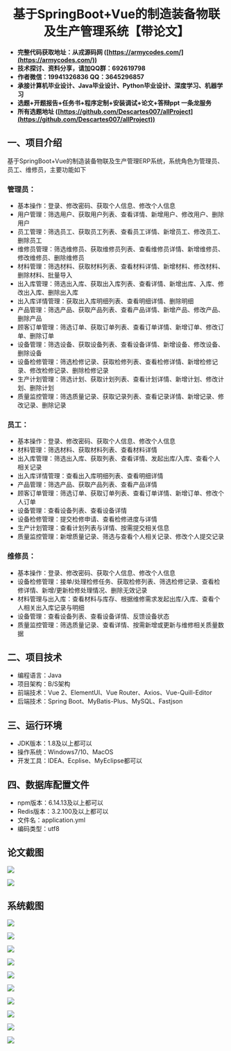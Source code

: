 <h1 align="center">基于SpringBoot+Vue的制造装备物联及生产管理系统【带论文】</h1></p>

- <b>完整代码获取地址：从戎源码网 ([https://armycodes.com/](https://armycodes.com/))</b>
- <b>技术探讨、资料分享，请加QQ群：692619798</b>
- <b>作者微信：19941326836  QQ：3645296857</b>
- <b>承接计算机毕业设计、Java毕业设计、Python毕业设计、深度学习、机器学习</b>
- <b>选题+开题报告+任务书+程序定制+安装调试+论文+答辩ppt 一条龙服务</b>
- <b>所有选题地址 ([https://github.com/Descartes007/allProject](https://github.com/Descartes007/allProject)) </b>

## 一、项目介绍

基于SpringBoot+Vue的制造装备物联及生产管理ERP系统，系统角色为管理员、员工、维修员，主要功能如下
### 管理员：
- 基本操作：登录、修改密码、获取个人信息、修改个人信息
- 用户管理：筛选用户、获取用户列表、查看详情、新增用户、修改用户、删除用户
- 员工管理：筛选员工、获取员工列表、查看员工详情、新增员工、修改员工、删除员工
- 维修员管理：筛选维修员、获取维修员列表、查看维修员详情、新增维修员、修改维修员、删除维修员
- 材料管理：筛选材料、获取材料列表、查看材料详情、新增材料、修改材料、删除材料、批量导入
- 出入库管理：筛选出入库、获取出入库列表、查看详情、新增出库、入库、修改出入库、删除出入库
- 出入库详情管理：获取出入库明细列表、查看明细详情、删除明细
- 产品管理：筛选产品、获取产品列表、查看产品详情、新增产品、修改产品、删除产品
- 顾客订单管理：筛选订单、获取订单列表、查看订单详情、新增订单、修改订单、删除订单
- 设备管理：筛选设备、获取设备列表、查看设备详情、新增设备、修改设备、删除设备
- 设备检修管理：筛选检修记录、获取检修列表、查看检修详情、新增检修记录、修改检修记录、删除检修记录
- 生产计划管理：筛选计划、获取计划列表、查看计划详情、新增计划、修改计划、删除计划
- 质量监控管理：筛选质量记录、获取记录列表、查看记录详情、新增记录、修改记录、删除记录
### 员工：
- 基本操作：登录、修改密码、获取个人信息、修改个人信息
- 材料管理：筛选材料、获取材料列表、查看材料详情
- 出入库管理：筛选出入库、获取列表、查看详情、发起出库/入库、查看个人相关记录
- 出入库详情管理：查看出入库明细列表、查看明细详情
- 产品管理：筛选产品、获取产品列表、查看产品详情
- 顾客订单管理：筛选订单、获取订单列表、查看订单详情、新增订单、修改个人订单
- 设备管理：查看设备列表、查看设备详情
- 设备检修管理：提交检修申请、查看检修进度与详情
- 生产计划管理：查看计划列表与详情、按需提交相关信息
- 质量监控管理：新增质量记录、筛选与查看个人相关记录、修改个人提交记录
### 维修员：
- 基本操作：登录、修改密码、获取个人信息、修改个人信息
- 设备检修管理：接单/处理检修任务、获取检修列表、筛选检修记录、查看检修详情、新增/更新检修处理情况、删除无效记录
- 材料管理与出入库：查看材料与库存、根据维修需求发起出库/入库、查看个人相关出入库记录与明细
- 设备管理：查看设备列表、查看设备详情、反馈设备状态
- 质量监控管理：筛选质量记录、查看详情、按需新增或更新与维修相关质量数据

## 二、项目技术

- 编程语言：Java
- 项目架构：B/S架构
- 前端技术：Vue 2、ElementUI、Vue Router、Axios、Vue-Quill-Editor
- 后端技术：Spring Boot、MyBatis-Plus、MySQL、Fastjson


## 三、运行环境

- JDK版本：1.8及以上都可以
- 操作系统：Windows7/10、MacOS
- 开发工具：IDEA、Ecplise、MyEclipse都可以

## 四、数据库配置文件

- npm版本：6.14.13及以上都可以
- Redis版本：3.2.100及以上都可以
- 文件名：application.yml
- 编码类型：utf8

## 论文截图

![](screenshot/1.png)

![](screenshot/2.png)

## 系统截图

![](screenshot/3.png)

![](screenshot/4.png)

![](screenshot/5.png)

![](screenshot/6.png)

![](screenshot/7.png)

![](screenshot/8.png)

![](screenshot/9.png)

![](screenshot/10.png)

![](screenshot/11.png)

![](screenshot/12.png)
